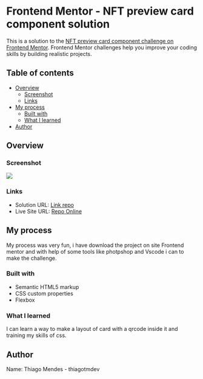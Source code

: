 # Frontend Mentor - NFT preview card component solution

This is a solution to the [NFT preview card component challenge on Frontend Mentor](https://www.frontendmentor.io/challenges/nft-preview-card-component-SbdUL_w0U). Frontend Mentor challenges help you improve your coding skills by building realistic projects. 

## Table of contents

- [Overview](#overview)
  - [Screenshot](#screenshot)
  - [Links](#links)
- [My process](#my-process)
  - [Built with](#built-with)
  - [What I learned](#what-i-learned)
- [Author](#author)

## Overview

### Screenshot

![](./screenshots/nft_image.png)

### Links

- Solution URL: [Link repo](https://github.com/thiagotmdev/Desafio-NFT-com-HTML-e-CSS)
- Live Site URL: [Repo Online](https://thiagotmdev.github.io/Desafio-NFT-com-HTML-e-CSS/)

## My process

My process was very fun, i have download the project on site Frontend mentor and with help of some tools like photpshop and Vscode i can to make the challenge.

### Built with

- Semantic HTML5 markup
- CSS custom properties
- Flexbox

### What I learned

I can learn a way to make a layout of card with a qrcode inside it and training my skills of css.

## Author
Name: Thiago Mendes - thiagotmdev
